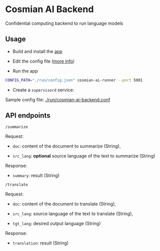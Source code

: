# Cosmian AI Backend

Confidential computing backend to run language models

## Usage

- Build and install the [app](./app/README.md)

- Edit the config file ([more info](./app/README.md#config-file))

- Run the app

```bash
CONFIG_PATH="./run/config.json" cosmian-ai-runner --port 5001
```

- Create a `supervisord` service:

Sample config file: [./run/cosmian-ai-backend.conf](./run/cosmian-ai-backend.conf)

## API endpoints

`/summarize`

Request:

- `doc`: content of the document to summarize (String),

- `src_lang`: **optional** source language of the text to summarize (String)

Response:

- `summary`: result (String)

`/translate`

Request:

- `doc`: content of the document to translate (String),

- `src_lang`: source language of the text to translate (String),

- `tgt_lang`: desired output language (String)

Response:

- `translation`: result (String)
